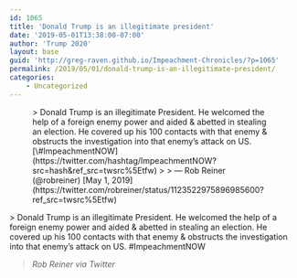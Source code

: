 ```yaml
---
id: 1065
title: 'Donald Trump is an illegitimate president'
date: '2019-05-01T13:38:00-07:00'
author: 'Trump 2020'
layout: base
guid: 'http://greg-raven.github.io/Impeachment-Chronicles/?p=1065'
permalink: /2019/05/01/donald-trump-is-an-illegitimate-president/
categories:
    - Uncategorized
---
```


<figure class="wp-block-embed is-type-rich is-provider-twitter wp-block-embed-twitter"><div class="wp-block-embed__wrapper">> Donald Trump is an illegitimate President. He welcomed the help of a foreign enemy power and aided &amp; abetted in stealing an election. He covered up his 100 contacts with that enemy &amp; obstructs the investigation into that enemy’s attack on US. [\#ImpeachmentNOW](https://twitter.com/hashtag/ImpeachmentNOW?src=hash&ref_src=twsrc%5Etfw)
> 
> — Rob Reiner (@robreiner) [May 1, 2019](https://twitter.com/robreiner/status/1123522975896985600?ref_src=twsrc%5Etfw)

<script async="" charset="utf-8" src="https://platform.twitter.com/widgets.js"></script></div></figure>> Donald Trump is an illegitimate President. He welcomed the help of a foreign enemy power and aided &amp; abetted in stealing an election. He covered up his 100 contacts with that enemy &amp; obstructs the investigation into that enemy’s attack on US. #ImpeachmentNOW
> 
> <cite>Rob Reiner via Twitter</cite>
